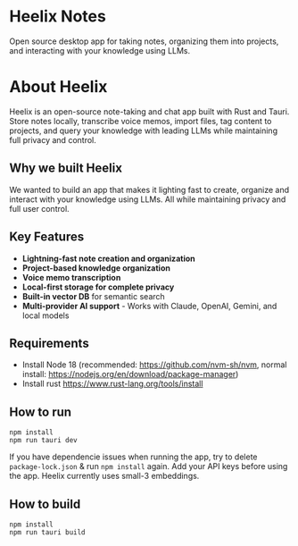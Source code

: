 # Heelix Notes

Open source desktop app for taking notes, organizing them into projects, and interacting with your knowledge using LLMs.

# About Heelix

Heelix is an open-source note-taking and chat app built with Rust and Tauri. Store notes locally, transcribe voice memos, import files, tag content to projects, and query your knowledge with leading LLMs while maintaining full privacy and control.

## Why we built Heelix
We wanted to build an app that makes it lighting fast to create, organize and interact with your knowledge using LLMs. All while maintaining privacy and full user control.

## Key Features

- **Lightning-fast note creation and organization**
- **Project-based knowledge organization**
- **Voice memo transcription**
- **Local-first storage for complete privacy**
- **Built-in vector DB** for semantic search
- **Multi-provider AI support** - Works with Claude, OpenAI, Gemini, and local models

## Requirements

- Install Node 18 (recommended: https://github.com/nvm-sh/nvm, normal install: https://nodejs.org/en/download/package-manager)
- Install rust https://www.rust-lang.org/tools/install

## How to run

```
npm install
npm run tauri dev
```

If you have dependencie issues when running the app, try to delete `package-lock.json` & run `npm install` again. Add your API keys before using the app. Heelix currently uses small-3 embeddings. 

## How to build

```
npm install
npm run tauri build
```
